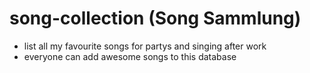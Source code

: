 # song-collection (Song Sammlung)

- list all my favourite songs for partys and singing after work
- everyone can add awesome songs to this database